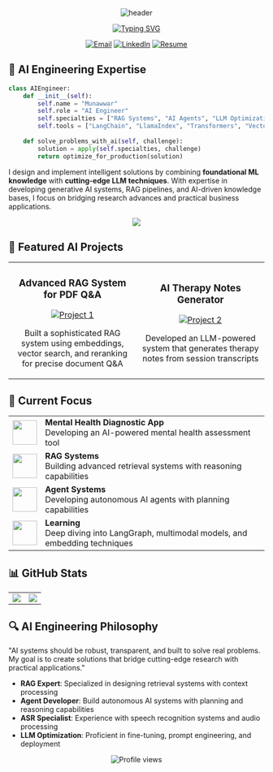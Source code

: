 <div align="center">
  <img src="https://capsule-render.vercel.app/api?type=waving&color=0:3a1c71,100:00BFFF&height=200&section=header&text=Munawwar&fontSize=70&fontColor=ffffff&animation=fadeIn&fontAlignY=38" alt="header" />
  
 [![Typing SVG](https://readme-typing-svg.herokuapp.com?font=Fira+Code&duration=3000&pause=1000&color=00BFFF&center=true&vCenter=true&random=false&width=600&lines=AI+Engineer+%7C+RAG+Specialist+%7C+Agent+Developer;Building+Next-Gen+AI+Solutions;Language+Models+%7C+Vector+Databases+%7C+Embeddings;Turning+AI+Research+into+Production+Systems)](https://git.io/typing-svg)
  <p>
    <a href="mailto:munawwar9022@gmail.com"><img src="https://img.shields.io/badge/Gmail-D14836?style=for-the-badge&logo=gmail&logoColor=white" alt="Email"/></a>
    <a href="https://www.linkedin.com/in/munawwar-malook/"><img src="https://img.shields.io/badge/LinkedIn-0077B5?style=for-the-badge&logo=linkedin&logoColor=white" alt="LinkedIn"/></a>
    <a href="https://drive.google.com/file/d/1MJe_JeS904uMpLK-2C7RXV2H5HyNPaop/view?usp=sharing"><img src="https://img.shields.io/badge/Resume-4285F4?style=for-the-badge&logo=google-drive&logoColor=white" alt="Resume"/></a>
  </p>
</div>

## 🧠 AI Engineering Expertise
```python
class AIEngineer:
    def __init__(self):
        self.name = "Munawwar"
        self.role = "AI Engineer"
        self.specialties = ["RAG Systems", "AI Agents", "LLM Optimization", "ASR"]
        self.tools = ["LangChain", "LlamaIndex", "Transformers", "Vector DBs"]
        
    def solve_problems_with_ai(self, challenge):
        solution = apply(self.specialties, challenge)
        return optimize_for_production(solution)
```

I design and implement intelligent solutions by combining **foundational ML knowledge** with **cutting-edge LLM techniques**. With expertise in developing generative AI systems, RAG pipelines, and AI-driven knowledge bases, I focus on bridging research advances and practical business applications.

<div align="center">
  <img src="https://skillicons.dev/icons?i=python,pytorch,tensorflow,aws,docker,flask,javascript,vue,postgres,redis,linux,git,bash,c" />
</div>

## 🚀 Featured AI Projects
<div align="center">
  <table>
    <tr>
      <td width="50%">
        <h3 align="center">Advanced RAG System for PDF Q&A</h3>
        <p align="center">
          <a href="https://github.com/rana-tigrina/PDF-Q-and-A-Rag" target="_blank">
            <img src="https://github-readme-stats.vercel.app/api/pin/?username=rana-tigrina&repo=PDF-Q-and-A-Rag&theme=tokyonight&hide_border=true" alt="Project 1"/>
          </a>
          <p align="center">
            Built a sophisticated RAG system using embeddings, vector search, and reranking for precise document Q&A
          </p>
        </p>
      </td>
      <td width="50%">
        <h3 align="center">AI Therapy Notes Generator</h3>
        <p align="center">
          <a href="https://github.com/rana-tigrina/AI-Therpy-Notes-Maker" target="_blank">
            <img src="https://github-readme-stats.vercel.app/api/pin/?username=rana-tigrina&repo=AI-Therpy-Notes-Maker&theme=tokyonight&hide_border=true" alt="Project 2"/>
          </a>
          <p align="center">
            Developed an LLM-powered system that generates therapy notes from session transcripts
          </p>
        </p>
      </td>
    </tr>
  </table>
</div>

## 🔭 Current Focus
<div align="center">
  <table>
    <tr>
      <td><img src="https://raw.githubusercontent.com/Tarikul-Islam-Anik/Animated-Fluent-Emojis/master/Emojis/Objects/Spiral%20Calendar.png" width="48" height="48"/></td>
      <td><b>Mental Health Diagnostic App</b><br>Developing an AI-powered mental health assessment tool</td>
    </tr>
    <tr>
      <td><img src="https://raw.githubusercontent.com/Tarikul-Islam-Anik/Animated-Fluent-Emojis/master/Emojis/Objects/Card%20Index%20Dividers.png" width="48" height="48"/></td>
      <td><b>RAG Systems</b><br>Building advanced retrieval systems with reasoning capabilities</td>
    </tr>
    <tr>
      <td><img src="https://raw.githubusercontent.com/Tarikul-Islam-Anik/Animated-Fluent-Emojis/master/Emojis/Smilies/Robot.png" width="48" height="48"/></td>
      <td><b>Agent Systems</b><br>Developing autonomous AI agents with planning capabilities</td>
    </tr>
    <tr>
      <td><img src="https://raw.githubusercontent.com/Tarikul-Islam-Anik/Animated-Fluent-Emojis/master/Emojis/Objects/Books.png" width="48" height="48"/></td>
      <td><b>Learning</b><br>Deep diving into LangGraph, multimodal models, and embedding techniques</td>
    </tr>
  </table>
</div>

## 📊 GitHub Stats
<div align="center">
  <table>
    <tr>
      <td align="center" style="padding=0;width=50%;">
        <img src="https://github-readme-stats.vercel.app/api/?username=rana-tigrina&title_color=4F8CC9&text_color=9f9f9f&show_icons=true&bg_color=00000000&hide_border=true&icon_color=4F8CC9&hide_title=true&count_private=true" />
      </td>
      <td align="center" style="padding=0;width=50%;">
        <img src="https://github-readme-stats.vercel.app/api/top-langs/?username=rana-tigrina&title_color=4F8CC9&text_color=9f9f9f&layout=compact&show_icons=true&bg_color=00000000&hide_border=true&icon_color=00000000&count_private=true" />
      </td>
    </tr>
  </table>
</div>

## 🔍 AI Engineering Philosophy
"AI systems should be robust, transparent, and built to solve real problems. My goal is to create solutions that bridge cutting-edge research with practical applications."

* **RAG Expert**: Specialized in designing retrieval systems with context processing
* **Agent Developer**: Build autonomous AI systems with planning and reasoning capabilities
* **ASR Specialist**: Experience with speech recognition systems and audio processing
* **LLM Optimization**: Proficient in fine-tuning, prompt engineering, and deployment

<div align="center">
  <img src="https://komarev.com/ghpvc/?username=rana-tigrina&label=Profile%20views&color=0e75b6&style=flat" alt="Profile views" />
</div>


